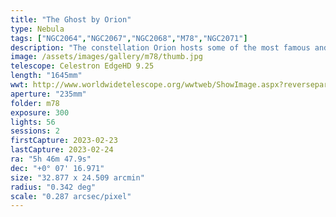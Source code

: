 ```yaml
---
title: "The Ghost by Orion"
type: Nebula
tags: ["NGC2064","NGC2067","NGC2068","M78","NGC2071"]
description: "The constellation Orion hosts some of the most famous and recognizable nebulae from its namesake to the Running Man, Horsehead, and Flame. Look a little west and you'll find Messier catalog item #78, a lesser known reflection nebula that surrounds a stellar nursery and is blanketed by interstellar dust."
image: /assets/images/gallery/m78/thumb.jpg
telescope: Celestron EdgeHD 9.25
length: "1645mm"
wwt: http://www.worldwidetelescope.org/wwtweb/ShowImage.aspx?reverseparity=False&scale=0.286930&name=m78.jpg&imageurl=https://deepskyworkflows.com/assets/images/gallery/m78/m78.jpg&credits=Jeremy+Likness+at+DeepSkyWorkflows.com&creditsUrl=https://deepskyworkflows.com/&ra=86.618668&dec=0.128324&x=4246.9&y=3186.7&rotation=147.23&thumb=https://deepskyworkflows.com/assets/images/gallery/m78/thumb.jpg
aperture: "235mm"
folder: m78
exposure: 300
lights: 56
sessions: 2
firstCapture: 2023-02-23 
lastCapture: 2023-02-24
ra: "5h 46m 47.9s"
dec: "+0° 07' 16.971"
size: "32.877 x 24.509 arcmin"
radius: "0.342 deg"
scale: "0.287 arcsec/pixel"
---
```

